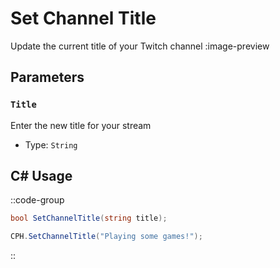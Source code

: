# Set Channel Title
Update the current title of your Twitch channel
:image-preview

## Parameters
### `Title`
Enter the new title for your stream
- Type: `String`

## C# Usage
::code-group
  ```csharp [Method]
  bool SetChannelTitle(string title);
  ```
  ```csharp [Example]
  CPH.SetChannelTitle("Playing some games!");
  ```
::
